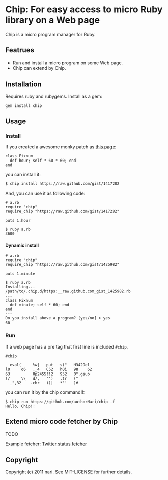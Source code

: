 # Chip: For easy access to micro Ruby library on a Web page

Chip is a micro program manager for Ruby.

## Featrues

  * Run and install a micro program on some Web page.
  * Chip can extend by Chip.

## Installation

Requires ruby and rubygems. Install as a gem:

    gem install chip

## Usage

### Install
If you created a awesome monky patch as [this page](https://raw.github.com/gist/1417282):

    class Fixnum
      def hour; self * 60 * 60; end
    end

you can install it:

    $ chip install https://raw.github.com/gist/1417282

And, you can use it as following code:

    # a.rb
    require "chip"
    require_chip "https://raw.github.com/gist/1417282"
    
    puts 1.hour

    $ ruby a.rb
    3600

#### Dynamic install

    # a.rb
    require "chip"
    require_chip "https://raw.github.com/gist/1425982"
    
    puts 1.minute

    $ ruby a.rb
    Installing...
    /path/to/.chip.d/https:__raw.github.com_gist_1425982.rb
    ---
    class Fixnum
      def minute; self * 60; end
    end
    ---
    Do you install above a program? [yes/no] > yes
    60

### Run

If a web page has a pre tag that first line is included `#chip`,

    #chip
    
      eval(     %w|   put   s("   H3429el
    l0     o6   ,_4   C52   h0i   98    62
    63          0p2455!!2   952   0".gsub
    (/     \\   d/,   '')   .tr   ("
      _",32    .chr   ))|   *''   )#

you can run it by the chip command!!:

    $ chip run https://github.com/authorNari/chip -f
    Hello, Chip!!

## Extend micro code fetcher by Chip

TODO

Example fetcher: [Twitter status fetcher](chip/wiki/Twitter-status-fetcher)

## Copyright

Copyright (c) 2011 nari. See MIT-LICENSE for further details.
